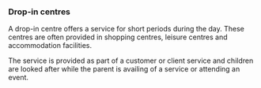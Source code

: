 ###  **Drop-in centres**

A drop-in centre offers a service for short periods during the day. These
centres are often provided in shopping centres, leisure centres and
accommodation facilities.

The service is provided as part of a customer or client service and children
are looked after while the parent is availing of a service or attending an
event.
